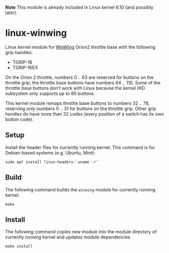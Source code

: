**Note**
This module is already included in Linux kernel 6.10 (and possibly later).

# linux-winwing
Linux kernel module for [WinWing](https://winwingsim.com/) Orion2 throttle base with the following grip handles:

  * TGRIP-18
  * TGRIP-16EX

On the Orion 2 throttle, numbers 0 .. 63 are reserved for buttons on the throttle grip; the throttle base buttons have numbers 64 .. 110.
Some of the throttle base buttons don't work with Linux because the kernel HID subsystem only supports up to 80 buttons.

This kernel module remaps throttle base buttons to numbers 32 .. 78, reserving only numbers 0 .. 31 for buttons on the throttle grip.
Other grip handles do have more than 32 codes (every position of a switch has its own button code).

## Setup

Install the header files for currently running kernel. This command is for Debian-based systems (e.g. Ubuntu, Mint):

```
sudo apt install linux-headers-`uname -r`
```

## Build

The following command builds the `winwing` module for currently running kernel.

```
make
```

## Install

The following command copies new module into the module directory of currently running kernel and updates module dependencies.

```
make install
```
